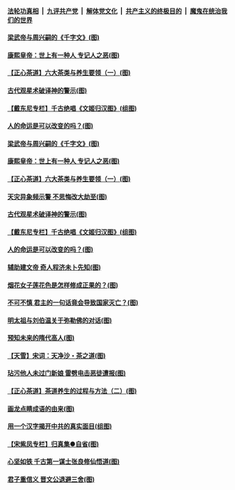 ####  [法轮功真相](../../../../basic/blob/master/README.md?t=06211931) &nbsp;|&nbsp; [九评共产党](../../../../9ping.md/blob/master/README.md?t=06211931) &nbsp;|&nbsp; [解体党文化](../../../../jtdwh.md/blob/master/README.md?t=06211931)  &nbsp;|&nbsp; [共产主义的终极目的](../../../../gczydzjmd.md/blob/master/README.md?t=06211931) &nbsp;|&nbsp; [魔鬼在统治我们的世界](../../../../mgztzwmdsj.md/blob/master/README.md?t=06211931) 

#### [梁武帝与周兴嗣的《千字文》(图)](../pages/p7/936914.md?t=06211931) 

#### [康熙皇帝：世上有一种人 专记人之恶(图)](../pages/p7/937141.md?t=06211931) 

#### [【正心茶道】六大茶类与养生要领（一）(图)](../pages/p7/936910.md?t=06211931) 

#### [古代观星术破译神的警示(图)](../pages/p7/936938.md?t=06211931) 

#### [【戴东尼专栏】千古绝唱《文姬归汉图》(组图)](../pages/p7/933598.md?t=06211931) 

#### [人的命运是可以改变的吗？(图)](../pages/p7/936633.md?t=06211931) 

#### [梁武帝与周兴嗣的《千字文》(图)](../pages/p7/936914.md?t=06211931) 

#### [康熙皇帝：世上有一种人 专记人之恶(图)](../pages/p7/937141.md?t=06211931) 

#### [【正心茶道】六大茶类与养生要领（一）(图)](../pages/p7/936910.md?t=06211931) 

#### [天灾异象频示警 不思悔改大劫至(图)](../pages/p7/937076.md?t=06211931) 

#### [古代观星术破译神的警示(图)](../pages/p7/936938.md?t=06211931) 

#### [【戴东尼专栏】千古绝唱《文姬归汉图》(组图)](../pages/p7/933598.md?t=06211931) 

#### [人的命运是可以改变的吗？(图)](../pages/p7/936633.md?t=06211931) 

#### [辅助建文帝 奇人程济未卜先知(图)](../pages/p7/936751.md?t=06211931) 

#### [烟花女子莲花色是怎样修成正果的？(图)](../pages/p7/936627.md?t=06211931) 

#### [不可不慎 君主的一句话竟会导致国家灭亡？(图)](../pages/p7/936921.md?t=06211931) 

#### [明太祖与刘伯温关于弥勒佛的对话(图)](../pages/p7/936918.md?t=06211931) 

#### [预知未来的隋代高人(图)](../pages/p7/936519.md?t=06211931) 

#### [【天雪】宋词：天净沙・茶之道(图)](../pages/p7/936606.md?t=06211931) 

#### [玷污他人未过门新娘 雷劈电击恶徒遭报(图)](../pages/p7/936730.md?t=06211931) 

#### [【正心茶道】茶道养生的过程与方法（二）(图)](../pages/p7/936188.md?t=06211931) 

#### [画龙点睛成语的由来(图)](../pages/p7/936521.md?t=06211931) 

#### [用一个汉字揭开中共的真实面目(组图)](../pages/p7/936605.md?t=06211931) 

#### [【宋紫凤专栏】归真集●自省(图)](../pages/p7/936715.md?t=06211931) 

#### [心坚如铁 千古第一谋士张良修仙悟道(图)](../pages/p7/936518.md?t=06211931) 

#### [君子重信义 晋文公退避三舍(图)](../pages/p7/936517.md?t=06211931) 

